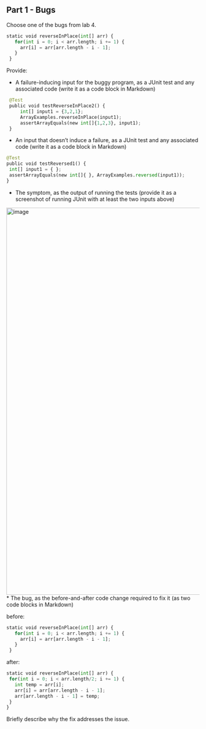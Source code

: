## Part 1 - Bugs
Choose one of the bugs from lab 4.
```python
static void reverseInPlace(int[] arr) {
   for(int i = 0; i < arr.length; i += 1) {
     arr[i] = arr[arr.length - i - 1];
   }
 }
```
Provide:
* A failure-inducing input for the buggy program, as a JUnit test and any associated code (write it as a code block in Markdown)
```python
 @Test
 public void testReverseInPlace2() {
     int[] input1 = {3,2,1};
     ArrayExamples.reverseInPlace(input1);
     assertArrayEquals(new int[]{1,2,3}, input1);
 }
```
* An input that doesn’t induce a failure, as a JUnit test and any associated code (write it as a code block in Markdown)
```python
@Test
public void testReversed1() {
 int[] input1 = { };
 assertArrayEquals(new int[]{ }, ArrayExamples.reversed(input1));
}
```
* The symptom, as the output of running the tests (provide it as a screenshot of running JUnit with at least the two inputs above)
<img width="1011" alt="image" src="https://github.com/junyuelin/cse15l-lab-reports/assets/97243889/d241bc12-e697-4e5d-880d-ad612ae44fd7">
* The bug, as the before-and-after code change required to fix it (as two code blocks in Markdown)

before:
```python
static void reverseInPlace(int[] arr) {
   for(int i = 0; i < arr.length; i += 1) {
     arr[i] = arr[arr.length - i - 1];
   }
 }
```
after:
```python
static void reverseInPlace(int[] arr) {
 for(int i = 0; i < arr.length/2; i += 1) {
   int temp = arr[i];
   arr[i] = arr[arr.length - i - 1];
   arr[arr.length - i - 1] = temp;
 }
}
```
Briefly describe why the fix addresses the issue.
